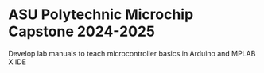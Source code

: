 # ASU Polytechnic Microchip Capstone 2024-2025
Develop lab manuals to teach microcontroller basics in Arduino and MPLAB X IDE
